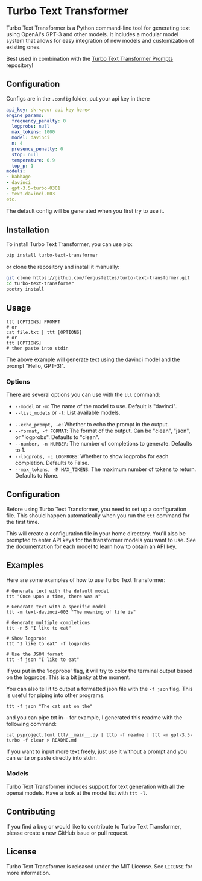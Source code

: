 # Turbo Text Transformer

Turbo Text Transformer is a Python command-line tool for generating text using OpenAI's GPT-3 and other models. It includes a modular model system that allows for easy integration of new models and customization of existing ones.

Best used in combination with the [Turbo Text Transformer Prompts](https://github.com/fergusfettes/turbo-text-transformer-prompts) repository!

## Configuration

Configs are in the `.config` folder, put your api key in there

```~/.config/ttt/openai.yaml
api_key: sk-<your api key here>
engine_params:
  frequency_penalty: 0
  logprobs: null
  max_tokens: 1000
  model: davinci
  n: 4
  presence_penalty: 0
  stop: null
  temperature: 0.9
  top_p: 1
models:
- babbage
- davinci
- gpt-3.5-turbo-0301
- text-davinci-003
etc.
```

The default config will be generated when you first try to use it.

## Installation

To install Turbo Text Transformer, you can use pip:

```sh
pip install turbo-text-transformer
```

or clone the repository and install it manually:

```sh
git clone https://github.com/fergusfettes/turbo-text-transformer.git
cd turbo-text-transformer
poetry install
```

## Usage

```
ttt [OPTIONS] PROMPT
# or
cat file.txt | ttt [OPTIONS]
# or
ttt [OPTIONS]
# then paste into stdin
```

The above example will generate text using the davinci model and the prompt "Hello, GPT-3!".

### Options

There are several options you can use with the `ttt` command:

* `--model` or `-m`: The name of the model to use. Default is "davinci".
* `--list_models` or `-l`: List available models.
- `--echo_prompt, -e`: Whether to echo the prompt in the output.
- `--format, -f FORMAT`: The format of the output. Can be "clean", "json", or "logprobs". Defaults to "clean".
- `--number, -n NUMBER`: The number of completions to generate. Defaults to 1.
- `--logprobs, -L LOGPROBS`: Whether to show logprobs for each completion. Defaults to False.
- `--max_tokens, -M MAX_TOKENS`: The maximum number of tokens to return. Defaults to None.

## Configuration

Before using Turbo Text Transformer, you need to set up a configuration file. This should happen automatically when you run the `ttt` command for the first time.

This will create a configuration file in your home directory. You'll also be prompted to enter API keys for the transformer models you want to use. See the documentation for each model to learn how to obtain an API key.

## Examples

Here are some examples of how to use Turbo Text Transformer:

```
# Generate text with the default model
ttt "Once upon a time, there was a"

# Generate text with a specific model
ttt -m text-davinci-003 "The meaning of life is"

# Generate multiple completions
ttt -n 5 "I like to eat"

# Show logprobs
ttt "I like to eat" -f logprobs

# Use the JSON format
ttt -f json "I like to eat"
```

If you put in the 'logprobs' flag, it will try to color the terminal output based on the logprobs. This is a bit janky at the moment.

You can also tell it to output a formatted json file with the `-f json` flag. This is useful for piping into other programs.

```
ttt -f json "The cat sat on the"
```

and you can pipe txt in-- for example, I generated this readme with the following command:

```
cat pyproject.toml ttt/__main__.py | tttp -f readme | ttt -m gpt-3.5-turbo -f clear > README.md
```

If you want to input more text freely, just use it without a prompt and you can write or paste directly into stdin.

### Models

Turbo Text Transformer includes support for text generation with all the openai models. Have a look at the model list with `ttt -l`.

## Contributing

If you find a bug or would like to contribute to Turbo Text Transformer, please create a new GitHub issue or pull request.

## License

Turbo Text Transformer is released under the MIT License. See `LICENSE` for more information.
